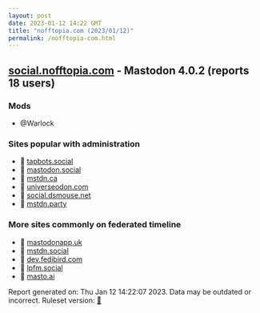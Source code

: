 ```yaml
---
layout: post
date: 2023-01-12 14:22 GMT
title: "nofftopia.com (2023/01/12)"
permalink: /nofftopia-com.html
---
```


## [social.nofftopia.com](https://social.nofftopia.com) - Mastodon 4.0.2 (reports 18 users)

### Mods
 * @Warlock

### Sites popular with administration

* 🐘 [tapbots.social](/tapbots-social.html)
* 🐘 [mastodon.social](/mastodon-social.html)
* 🐘 [mstdn.ca](/mstdn-ca.html)
* 🐘 [universeodon.com](/universeodon-com.html)
* 🐘 [social.dsmouse.net](/social-dsmouse-net.html)
* 🐘 [mstdn.party](/mstdn-party.html)

### More sites commonly on federated timeline

* 🐘 [mastodonapp.uk](/mastodonapp-uk.html)
* 🐘 [mstdn.social](/mstdn-social.html)
* 🐘 [dev.fedibird.com](/dev-fedibird-com.html)
* 🐘 [lpfm.social](/lpfm-social.html)
* 🐘 [masto.ai](/masto-ai.html)

Report generated on: Thu Jan 12 14:22:07 2023. Data may be outdated or incorrect.
Ruleset version: [🧁](/version-cupcake)
